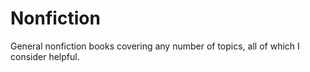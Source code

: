 # Nonfiction

General nonfiction books covering any number of topics, all of which I consider helpful.
